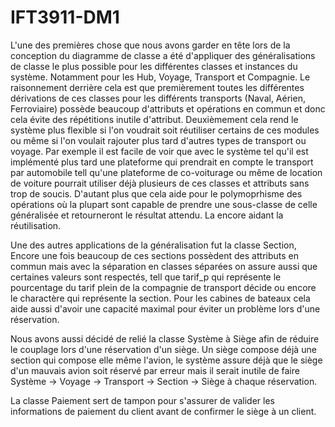 # IFT3911-DM1

L'une des premières chose que nous avons garder en tête lors de la conception du diagramme de classe a été d'appliquer des généralisations de classe le plus possible pour les différentes classes et instances du système. Notamment pour les Hub, Voyage, Transport et Compagnie. Le raisonnement derrière cela est que premièrement toutes les différentes dérivations de ces classes pour les différents transports (Naval, Aérien, Ferroviaire) possède beaucoup d'attributs et opérations en commun et donc cela évite des répétitions inutile d'attribut. Deuxièmement cela rend le système plus flexible si l'on voudrait soit réutiliser certains de ces modules ou même si l'on voulait rajouter plus tard d'autres types de transport ou voyage. Par exemple il est facile de voir que avec le système tel qu'il est implémenté plus tard une plateforme qui prendrait en compte le transport par automobile tell qu'une plateforme de co-voiturage ou même de location de voiture pourrait utiliser déjà plusieurs de ces classes et attributs sans trop de soucis. D'autant plus que cela aide pour le polymoprhisme des opérations où la plupart sont capable de prendre une sous-classe de celle généralisée et retourneront le résultat attendu. La encore aidant la réutilisation.

Une des autres applications de la généralisation fut la classe Section, Encore une fois beaucoup de ces sections possèdent des attributs en commun mais avec la séparation en classes séparées on assure aussi que certaines valeurs sont respectés, tell que tarif_p qui représente le pourcentage du tarif plein de la compagnie de transport décide ou encore le charactère qui représente la section. Pour les cabines de bateaux cela aide aussi d'avoir une capacité maximal pour éviter un problème lors d'une réservation.

Nous avons aussi décidé de relié la classe Système à Siège afin de réduire le couplage lors d'une réservation d'un siège. Un siège compose déjà une section qui compose elle même l'avion, le système assure déjà que le siège d'un mauvais avion soit réservé par erreur mais il serait inutile de faire Système -> Voyage -> Transport -> Section -> Siège à chaque réservation.

La classe Paiement sert de tampon pour s'assurer  de valider les informations de paiement du client avant de confirmer le siège à un client.